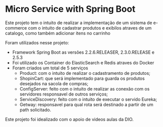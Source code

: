 # Micro Service with Spring Boot
Este projeto tem o intuito de realizar a implementação de um sistema de e-commerce com o intuito de cadastrar produtos e exibilos atraves de um catalogo, como também adicionar
itens no carrinho

Foram utilizados nesse projeto:

* Framework Spring Boot as versões 2.2.6.RELEASER, 2.3.0.RELEASE e 2.5.3
* Foi utilizado os Container do ElasticSearch e Redis atraves do Docker
* Foram criados um total de 5 serviços
    * Product: com o intuito de realizar o cadastramento de produtos;
    * ShopinCart: que será implementado para guarda os produtos desejados na sacola de compras;
    * ConfigServer: feito com o intuito de realizar as conexão com os servidores responsavel de outros serviços;
    * ServiceDiscovery: feito com o intuito de executar o servido Eureka;
    * Getway: responsavel para qual rota será destinado a partir de um path solicitado.
    
Este projeto foi idealizado com o apoio de videos aulas da DIO.
